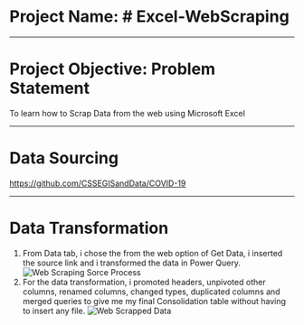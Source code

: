 # Project Name: # Excel-WebScraping

----
# Project Objective: Problem Statement
To learn how to Scrap Data from the web using Microsoft Excel

----
# Data Sourcing 
https://github.com/CSSEGISandData/COVID-19

----
# Data Transformation
1. From Data tab, i chose the from the web option of Get Data, i inserted the source link and i transformed the data in Power Query.
![Web Scraping Sorce Process](https://user-images.githubusercontent.com/107527156/175507631-03f87b74-3479-41b5-a132-f34517cfa2ee.JPG)
2. For the data transformation, i promoted headers, unpivoted other columns, renamed columns, changed types, duplicated columns and merged queries to give me my final Consolidation table without having to insert any file.
![Web Scrapped Data](https://user-images.githubusercontent.com/107527156/175507667-7354455e-5321-464d-8bc0-6213b8ceb7c3.JPG)
